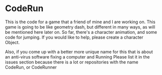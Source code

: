 # CodeRun
This is the code for a game that a friend of mine and I are working on.
This game is going to be like geometry dash, but different in many ways, as will be mentioned here later on.
So far, there's a character animation, and some code for jumping.
If you would like to help, please create a character Object.

Also, if you come up with a better more unique name for this that is about an anti-virus software fixing a computer and Running
Please list it in the issues section because there is a lot or repositories with the name CodeRun, or CodeRunner
